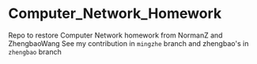 # Computer_Network_Homework
Repo to restore Computer Network homework from NormanZ and ZhengbaoWang
See my contribution in `mingzhe` branch and zhengbao's in `zhengbao` branch
